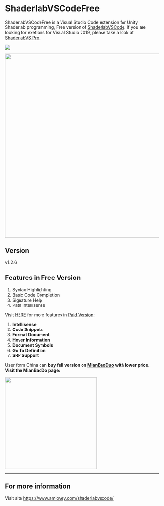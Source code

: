 ShaderlabVSCodeFree
====

ShaderlabVSCodeFree is a Visual Studio Code extension for Unity Shaderlab programming, Free version of <a href='https://assetstore.unity.com/packages/tools/utilities/shaderlabvscode-94653?aid=1011lGoJ' target='_blank'>ShaderlabVSCode</a>. If you are looking for exetions for Visual Studio 2019, please take a look at [ShaderlabVS Pro](https://assetstore.unity.com/packages/slug/186176?aid=1011lGoJ).

![](https://assetstore-cdn-china-v1.unitychina.cn/package-screenshot/69004697-73d9-48a8-8def-d7cd17f5b682.webp)

<img width=600 src='https://assetstore-cdn-china-v1.unitychina.cn/package-screenshot/bf4e0f5b-5e37-46b9-b4b6-f808bc15a7b7.webp'>

## Version

v1.2.6

## Features in Free Version

1. Syntax Highlighting
2. Basic Code Completion 
3. Signature Help
4. Path Intellisense

Visit [HERE](http://www.amlovey.com/shaderlabvscode/index/) for more features in [Paid Version](https://assetstore.unity.com/packages/tools/utilities/shaderlabvscode-94653?aid=1011lGoJ):

1. __Intellisense__
2. __Code Snippets__
3. __Format Document__
4. __Hover Information__
5. __Document Symbols__
6. __Go To Definition__
7. __SRP Support__


User form China can __buy full version on [MianBaoDuo](https://mianbaoduo.com/product/show/mbd-Yp2Ylw==) with lower price. Visit the MianBaoDo page:__

<img width=300 height=300 src='https://www.amlovey.com/qrcode/ShaderlabVSCode.png'/>

------
## For more information

Visit site <https://www.amlovey.com/shaderlabvscode/>